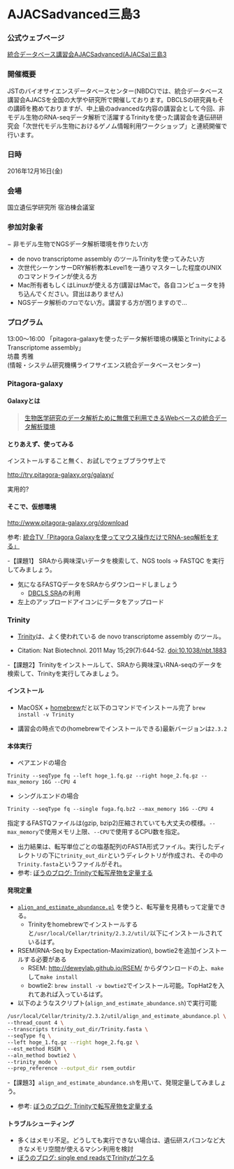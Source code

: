 # AJACSadvanced三島3

### 公式ウェブページ
[統合データベース講習会AJACSadvanced(AJACSa)三島3](http://bit.ly/161215NIG/)

### 開催概要
JSTのバイオサイエンスデータベースセンター(NBDC)では、統合データベース講習会AJACSを全国の大学や研究所で開催しております。DBCLSの研究員もその講師を務めておりますが、中上級のadvancedな内容の講習会として今回、非モデル生物のRNA-seqデータ解析で活躍するTrinityを使った講習会を遺伝研研究会「次世代モデル生物におけるゲノム情報利用ワークショップ」と連続開催で行います。


### 日時
2016年12月16日(金)

### 会場
国立遺伝学研究所 宿泊棟会議室 

### 参加対象者

− 非モデル生物でNGSデータ解析環境を作りたい方
- de novo transcriptome assembly のツールTrinityを使ってみたい方
- 次世代シーケンサーDRY解析教本Level1を一通りマスターした程度のUNIXのコマンドラインが使える方
- Mac所有者もしくはLinuxが使える方(講習はMacで。各自コンピュータを持ち込んでください。貸出はありません)
- NGSデータ解析の``プロ``でない方。講習する方が困りますので…


### プログラム
 
13:00～16:00 「pitagora-galaxyを使ったデータ解析環境の構築とTrinityによる Transcriptome assembly」  
坊農 秀雅  
(情報・システム研究機構ライフサイエンス統合データベースセンター)

### Pitagora-galaxy

#### Galaxyとは
> [生物医学研究のデータ解析ために無償で利用できるWebベースの統合データ解析環境](http://www.pitagora-galaxy.org/about)

#### とりあえず、使ってみる
インストールすること無く、お試しでウェブブラウザ上で

http://try.pitagora-galaxy.org/galaxy/

実用的?

#### そこで、仮想環境
http://www.pitagora-galaxy.org/download

参考: [統合TV「Pitagora Galaxyを使ってマウス操作だけでRNA-seq解析をする」](http://doi.org/10.7875/togotv.2016.054)

-【課題1】 SRAから興味深いデータを検索して、NGS tools -> FASTQC を実行してみましょう。

- 気になるFASTQデータをSRAからダウンロードしましょう
	-  [DBCLS SRA](http://sra.dbcls.jp/)の利用
- 左上のアップロードアイコンにデータをアップロード

### Trinity

- [Trinity](https://trinityrnaseq.github.io/)は、よく使われている de novo transcriptome assembly のツール。

- Citation: Nat Biotechnol. 2011 May 15;29(7):644-52. [doi:10.1038/nbt.1883](http://doi.org/10.1038/nbt.1883)

-【課題2】Trinityをインストールして、SRAから興味深いRNA-seqのデータを検索して、Trinityを実行してみましょう。
 
#### インストール

- MacOSX + [homebrew](http://brew.sh/index_ja.html)だと以下のコマンドでインストール完了
```brew install -v Trinity```

- 講習会の時点での(homebrewでインストールできる)最新バージョンは```2.3.2```

#### 本体実行

- ペアエンドの場合

```Trinity --seqType fq --left hoge_1.fq.gz --right hoge_2.fq.gz --max_memory 16G --CPU 4```

- シングルエンドの場合

```Trinity --seqType fq --single fuga.fq.bz2 --max_memory 16G --CPU 4```

指定するFASTQファイルは(gzip, bzip2)圧縮されていても大丈夫の模様。```--max_memory```で使用メモリ上限、```--CPU```で使用するCPU数を指定。

- 出力結果は、転写単位ごとの塩基配列のFASTA形式ファイル。実行したディレクトリの下に```trinity_out_dir```というディレクトリが作成され、その中の```Trinity.fasta```というファイルがそれ。
- 参考: [ぼうのブログ: Trinityで転写産物を定量する](http://bonohu.jp/blog/2016/05/09/trinity-on-macosx/)

#### 発現定量

- [```align_and_estimate_abundance.pl```](https://github.com/trinityrnaseq/trinityrnaseq/wiki/Trinity-Transcript-Quantification) を使うと、転写量を見積もって定量できる。
	- Trinityをhomebrewでインストールすると```/usr/local/Cellar/trinity/2.3.2/util/```以下にインストールされているはず。
- RSEM(RNA-Seq by Expectation-Maximization), bowtie2を追加インストールする必要がある
	- RSEM: http://deweylab.github.io/RSEM/ からダウンロードの上、```make```して```make install```
	- bowtie2:  ```brew install -v bowtie2```でインストール可能。TopHat2を入れてあれば入っているはず。
- 以下のようなスクリプト(```align_and_estimate_abundance.sh```)で実行可能

```align_and_estimate_abundance.sh
/usr/local/Cellar/trinity/2.3.2/util/align_and_estimate_abundance.pl \
--thread_count 4 \
--transcripts trinity_out_dir/Trinity.fasta \
--seqType fq \
--left hoge_1.fq.gz --right hoge_2.fq.gz \
--est_method RSEM \
--aln_method bowtie2 \
--trinity_mode \
--prep_reference --output_dir rsem_outdir
```

-【課題3】```align_and_estimate_abundance.sh```を用いて、発現定量してみましょう。

- 参考: [ぼうのブログ: Trinityで転写産物を定量する](http://bonohu.jp/blog/2016/05/27/trinity-transcript-quantification/)

#### トラブルシューティング
- 多くはメモリ不足。どうしても実行できない場合は、遺伝研スパコンなど大きなメモリ空間が使えるマシン利用を検討
-  [ぼうのブログ: single end readsでTrinityがコケる](http://bonohu.jp/blog/2016/08/29/problem-assembling-single-end-reads/)
